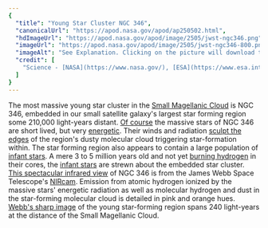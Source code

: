 ```yaml
---
{
  "title": "Young Star Cluster NGC 346",
  "canonicalUrl": "https://apod.nasa.gov/apod/ap250502.html",
  "hdImageUrl": "https://apod.nasa.gov/apod/image/2505/jwst-ngc346.png",
  "imageUrl": "https://apod.nasa.gov/apod/image/2505/jwst-ngc346-800.png",
  "imageAlt": "See Explanation. Clicking on the picture will download the highest resolution version available.",
  "credit": [
    "Science - [NASA](https://www.nasa.gov/), [ESA](https://www.esa.int/), [CSA](https://www.asc-csa.gc.ca/eng/), Olivia C. Jones (UK ATC), Guido De Marchi (ESTEC), Margaret Meixner (USRA)"
  ]
}
---
```


The most massive young star cluster in the [Small Magellanic Cloud](https://apod.nasa.gov/apod/ap210105.html) is NGC 346, embedded in our small satellite galaxy's largest star forming region some 210,000 light-years distant. [Of course](https://apod.nasa.gov/apod/ap991130.html) the massive stars of NGC 346 are short lived, but very [energetic](https://chandra.harvard.edu/photo/2003/ngc346/index.html). Their winds and radiation [sculpt the edges](https://hubblesite.org/contents/media/images/2005/35/1818-Image.html) of the region's dusty molecular cloud triggering star-formation within. The star forming region also appears to contain a large population of [infant stars](https://apod.nasa.gov/apod/ap221118.html). A mere 3 to 5 million years old and not yet [burning hydrogen](https://solarsystem.nasa.gov/genesismission/science/module1/index.html) in their cores, the [infant stars](https://chandra.harvard.edu/edu/formal/stellar_ev/story/index2.html) are strewn about the embedded star cluster. [This spectacular infrared view](https://webbtelescope.org/contents/news-releases/2023/news-2023-101) of NGC 346 is from the James Webb Space Telescope's [NIRcam](https://webbtelescope.org/contents/media/images/01FA0SZSEW1TZ51BHG0EGW2EZP). Emission from atomic hydrogen ionized by the massive stars' energetic radiation as well as molecular hydrogen and dust in the star-forming molecular cloud is detailed in pink and orange hues. [Webb's sharp image](https://webbtelescope.org/contents/media/images/2023/101/01GNYMNTMKSZ98TE3YD5PQY2VD) of the young star-forming region spans 240 light-years at the distance of the Small Magellanic Cloud.
